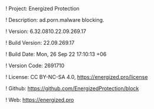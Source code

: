 ! Project: Energized Protection

! Description: ad.porn.malware blocking.

! Version: 6.32.0810.22.09.269.17

! Build Version: 22.09.269.17

! Build Date: Mon, 26 Sep 22 17:10:13 +06

! Version Code: 2691710

! License: CC BY-NC-SA 4.0, https://energized.pro/license

! Github: https://github.com/EnergizedProtection/block

! Web: https://energized.pro

